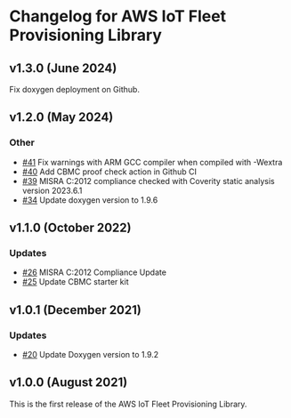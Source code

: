 # Changelog for AWS IoT Fleet Provisioning Library

## v1.3.0 (June 2024)

Fix doxygen deployment on Github.

## v1.2.0 (May 2024)

### Other
- [#41](https://github.com/aws/Fleet-Provisioning-for-AWS-IoT-embedded-sdk/pull/41) Fix warnings with ARM GCC compiler when compiled with -Wextra
- [#40](https://github.com/aws/Fleet-Provisioning-for-AWS-IoT-embedded-sdk/pull/40) Add CBMC proof check action in Github CI
- [#39](https://github.com/aws/Fleet-Provisioning-for-AWS-IoT-embedded-sdk/pull/39) MISRA C:2012 compliance checked with Coverity static analysis version 2023.6.1
- [#34](https://github.com/aws/Fleet-Provisioning-for-AWS-IoT-embedded-sdk/pull/34) Update doxygen version to 1.9.6

## v1.1.0 (October 2022)

### Updates
- [#26](https://github.com/aws/Fleet-Provisioning-for-AWS-IoT-embedded-sdk/pull/26) MISRA C:2012 Compliance Update
- [#25](https://github.com/aws/Fleet-Provisioning-for-AWS-IoT-embedded-sdk/pull/25) Update CBMC starter kit

## v1.0.1 (December 2021)

### Updates
 - [#20](https://github.com/aws/Fleet-Provisioning-for-AWS-IoT-embedded-sdk/pull/20) Update Doxygen version to 1.9.2

## v1.0.0 (August 2021)

This is the first release of the AWS IoT Fleet Provisioning Library.
